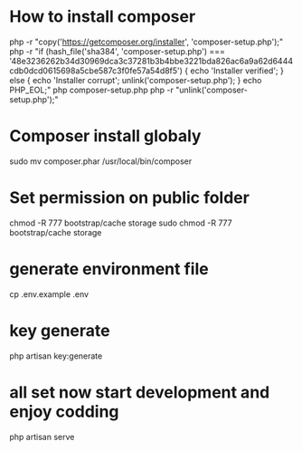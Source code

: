 # How to install composer 

php -r "copy('https://getcomposer.org/installer', 'composer-setup.php');"
php -r "if (hash_file('sha384', 'composer-setup.php') === '48e3236262b34d30969dca3c37281b3b4bbe3221bda826ac6a9a62d6444cdb0dcd0615698a5cbe587c3f0fe57a54d8f5') { echo 'Installer verified'; } else { echo 'Installer corrupt'; unlink('composer-setup.php'); } echo PHP_EOL;"
php composer-setup.php
php -r "unlink('composer-setup.php');"


# Composer install globaly

sudo mv composer.phar /usr/local/bin/composer


# Set permission on public folder 

chmod -R 777 bootstrap/cache storage
sudo chmod -R 777 bootstrap/cache storage

# generate environment file 

cp .env.example .env

# key generate 

php artisan key:generate

# all set now start development and enjoy codding 

php artisan serve

